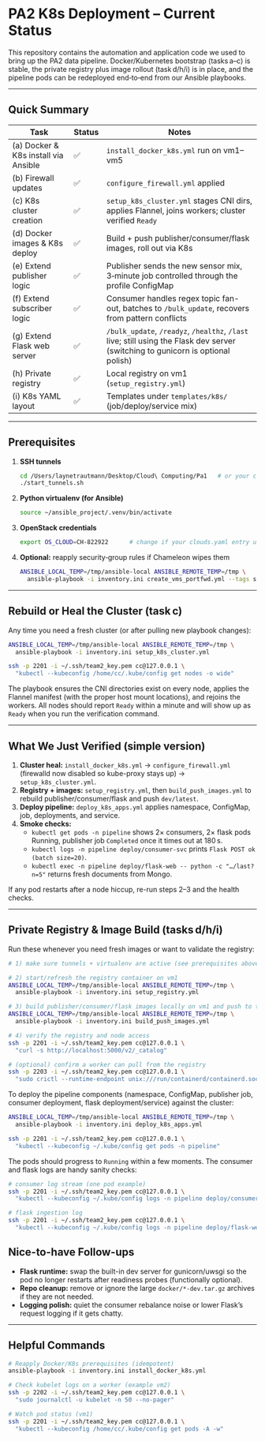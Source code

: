 # PA2 K8s Deployment – Current Status

This repository contains the automation and application code we used to bring up
the PA2 data pipeline.  Docker/Kubernetes bootstrap (tasks a–c) is stable, the
private registry plus image rollout (task d/h/i) is in place, and the pipeline
pods can be redeployed end‑to‑end from our Ansible playbooks.

---

## Quick Summary

| Task | Status | Notes |
| ---- | ------ | ----- |
| (a) Docker & K8s install via Ansible | ✅ | `install_docker_k8s.yml` run on vm1–vm5 |
| (b) Firewall updates | ✅ | `configure_firewall.yml` applied |
| (c) K8s cluster creation | ✅ | `setup_k8s_cluster.yml` stages CNI dirs, applies Flannel, joins workers; cluster verified `Ready` |
| (d) Docker images & K8s deploy | ✅ | Build + push publisher/consumer/flask images, roll out via K8s |
| (e) Extend publisher logic | ✅ | Publisher sends the new sensor mix, 3‑minute job controlled through the profile ConfigMap |
| (f) Extend subscriber logic | ✅ | Consumer handles regex topic fan-out, batches to `/bulk_update`, recovers from pattern conflicts |
| (g) Extend Flask web server | ✅ | `/bulk_update`, `/readyz`, `/healthz`, `/last` live; still using the Flask dev server (switching to gunicorn is optional polish) |
| (h) Private registry | ✅ | Local registry on vm1 (`setup_registry.yml`) |
| (i) K8s YAML layout | ✅ | Templates under `templates/k8s/` (job/deploy/service mix) |

---

## Prerequisites

1. **SSH tunnels**
   ```bash
   cd /Users/laynetrautmann/Desktop/Cloud\ Computing/Pa1   # or your clone path
   ./start_tunnels.sh
   ```

2. **Python virtualenv (for Ansible)**
   ```bash
   source ~/ansible_project/.venv/bin/activate
   ```

3. **OpenStack credentials**
   ```bash
   export OS_CLOUD=CH-822922      # change if your clouds.yaml entry uses a different name
   ```

4. **Optional:** reapply security‑group rules if Chameleon wipes them
   ```bash
   ANSIBLE_LOCAL_TEMP=/tmp/ansible-local ANSIBLE_REMOTE_TEMP=/tmp \
     ansible-playbook -i inventory.ini create_vms_portfwd.yml --tags sg_rules
   ```

---

## Rebuild or Heal the Cluster (task c)

Any time you need a fresh cluster (or after pulling new playbook changes):

```bash
ANSIBLE_LOCAL_TEMP=/tmp/ansible-local ANSIBLE_REMOTE_TEMP=/tmp \
  ansible-playbook -i inventory.ini setup_k8s_cluster.yml

ssh -p 2201 -i ~/.ssh/team2_key.pem cc@127.0.0.1 \
  "kubectl --kubeconfig /home/cc/.kube/config get nodes -o wide"
```

The playbook ensures the CNI directories exist on every node, applies the
Flannel manifest (with the proper host mount locations), and rejoins the
workers. All nodes should report `Ready` within a minute and will show up as
`Ready` when you run the verification command.

---

## What We Just Verified (simple version)

1. **Cluster heal:** `install_docker_k8s.yml` → `configure_firewall.yml` (firewalld now disabled so kube-proxy stays up) → `setup_k8s_cluster.yml`.
2. **Registry + images:** `setup_registry.yml`, then `build_push_images.yml` to rebuild publisher/consumer/flask and push `dev/latest`.
3. **Deploy pipeline:** `deploy_k8s_apps.yml` applies namespace, ConfigMap, job, deployments, and service.
4. **Smoke checks:**
   - `kubectl get pods -n pipeline` shows 2× consumers, 2× flask pods Running, publisher job `Completed` once it times out at 180 s.
   - `kubectl logs -n pipeline deploy/consumer-svc` prints `Flask POST ok (batch size=20)`.
   - `kubectl exec -n pipeline deploy/flask-web -- python -c "…/last?n=5"` returns fresh documents from Mongo.

If any pod restarts after a node hiccup, re-run steps 2–3 and the health checks.

---

## Private Registry & Image Build (tasks d/h/i)

Run these whenever you need fresh images or want to validate the registry:

```bash
# 1) make sure tunnels + virtualenv are active (see prerequisites above)

# 2) start/refresh the registry container on vm1
ANSIBLE_LOCAL_TEMP=/tmp/ansible-local ANSIBLE_REMOTE_TEMP=/tmp \
  ansible-playbook -i inventory.ini setup_registry.yml

# 3) build publisher/consumer/flask images locally on vm1 and push to the registry
ANSIBLE_LOCAL_TEMP=/tmp/ansible-local ANSIBLE_REMOTE_TEMP=/tmp \
  ansible-playbook -i inventory.ini build_push_images.yml

# 4) verify the registry and node access
ssh -p 2201 -i ~/.ssh/team2_key.pem cc@127.0.0.1 \
  "curl -s http://localhost:5000/v2/_catalog"

# (optional) confirm a worker can pull from the registry
ssh -p 2203 -i ~/.ssh/team2_key.pem cc@127.0.0.1 \
  "sudo crictl --runtime-endpoint unix:///run/containerd/containerd.sock --image-endpoint unix:///run/containerd/containerd.sock pull 192.168.5.21:5000/consumer:latest"
```

To deploy the pipeline components (namespace, ConfigMap, publisher job, consumer
deployment, flask deployment/service) against the cluster:

```bash
ANSIBLE_LOCAL_TEMP=/tmp/ansible-local ANSIBLE_REMOTE_TEMP=/tmp \
  ansible-playbook -i inventory.ini deploy_k8s_apps.yml

ssh -p 2201 -i ~/.ssh/team2_key.pem cc@127.0.0.1 \
  "kubectl --kubeconfig ~/.kube/config get pods -n pipeline"
```

The pods should progress to `Running` within a few moments. The consumer and
flask logs are handy sanity checks:

```bash
# consumer log stream (one pod example)
ssh -p 2201 -i ~/.ssh/team2_key.pem cc@127.0.0.1 \
  "kubectl --kubeconfig ~/.kube/config logs -n pipeline deploy/consumer-svc -f"

# flask ingestion log
ssh -p 2201 -i ~/.ssh/team2_key.pem cc@127.0.0.1 \
  "kubectl --kubeconfig ~/.kube/config logs -n pipeline deploy/flask-web -f"
```

## Nice-to-have Follow-ups

- **Flask runtime:** swap the built-in dev server for gunicorn/uwsgi so the pod no longer restarts after readiness probes (functionally optional).
- **Repo cleanup:** remove or ignore the large `docker/*-dev.tar.gz` archives if they are not needed.
- **Logging polish:** quiet the consumer rebalance noise or lower Flask’s request logging if it gets chatty.
---

## Helpful Commands

```bash
# Reapply Docker/K8s prerequisites (idempotent)
ansible-playbook -i inventory.ini install_docker_k8s.yml

# Check kubelet logs on a worker (example vm2)
ssh -p 2202 -i ~/.ssh/team2_key.pem cc@127.0.0.1 \
  "sudo journalctl -u kubelet -n 50 --no-pager"

# Watch pod status (vm1)
ssh -p 2201 -i ~/.ssh/team2_key.pem cc@127.0.0.1 \
  "kubectl --kubeconfig /home/cc/.kube/config get pods -A -w"
```
